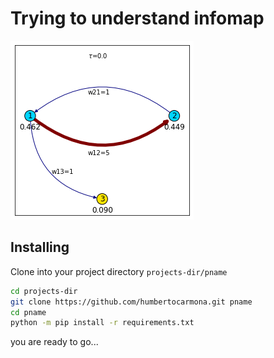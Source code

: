 # Trying to understand infomap
![case image](./caso2.png)

## Installing


Clone into your project directory `projects-dir/pname` 

```bash
cd projects-dir
git clone https://github.com/humbertocarmona.git pname
cd pname
python -m pip install -r requirements.txt
```
you are ready to go...
